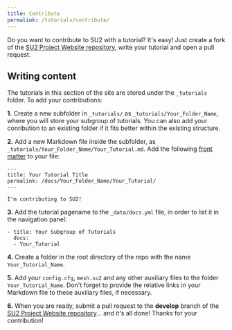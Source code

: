 ```yaml
---
title: Contribute
permalink: /tutorials/contribute/
---
```


Do you want to contribute to SU2 with a tutorial? It's easy! Just create a fork of the [SU2 Project Website repository](https://github.com/su2code/su2code.github.io), write your tutorial and open a pull request. 

## Writing content

The tutorials in this section of the site are stored under the `_tutorials` folder. To add your contributions:

**1.** Create a new subfolder in `_tutorials/` as `_tutorials/Your_Folder_Name`, where you will store your subgroup of tutorials. You can also add your conribution to an existing folder if it fits better within the existing structure.

**2.** Add a new Markdown file inside the subfolder, as `_tutorials/Your_Folder_Name/Your_Tutorial.md`. Add the following [front matter](https://jekyllrb.com/docs/frontmatter/) to your file:

```
---
title: Your Tutorial Title
permalink: /docs/Your_Folder_Name/Your_Tutorial/
---

I'm contributing to SU2!
```

**3.** Add the tutorial pagename to the `_data/docs.yml` file, in order to list it in the navigation panel:

```
- title: Your Subgroup of Tutorials 
  docs:
  - Your_Tutorial
```

**4.** Create a folder in the root directory of the repo with the name `Your_Tutorial_Name`.

**5.** Add your `config.cfg`, `mesh.su2` and any other auxiliary files to the folder `Your_Tutorial_Name`. Don't forget to provide the relative links in your Markdown file to these auxiliary files, if necessary.

**6.** When you are ready, submit a pull request to the **develop** branch of the [SU2 Project Website repository](https://github.com/su2code/su2code.github.io)... and it's all done! Thanks for your contribution!
